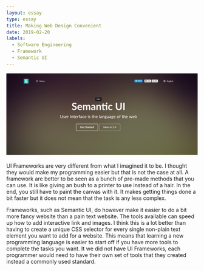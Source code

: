 ```yaml
---
layout: essay
type: essay
title: Making Web Design Convenient
date: 2019-02-20
labels:
  - Software Engineering
  - Framework
  - Semantic UI
---
```


<img class="ui large centered rounded image" src="/images/semantic_ui_main.PNG">

UI Frameworks are very different from what I imagined it to be. I thought they would make my programming easier but that is not the case at all. A framework are better to be seen as a bunch of pre-made methods that you can use. It is like giving an bush to a printer to use instead of a hair. In the end, you still have to paint the canvas with it. It makes getting things done a bit faster but it does not mean that the task is any less complex.

Frameworks, such as Semantic UI, do however make it easier to do a bit more fancy website than a pain text website. The tools available can speed up how to add interactive link and images. I think this is a lot better than having to create a unique CSS selector for every single non-plain text element you want to add for a website. This means that learning a new programming language is easier to start off if you have more tools to complete the tasks you want. It we did not have UI Frameworks, each programmer would need to have their own set of tools that they created instead a commonly used standard.
